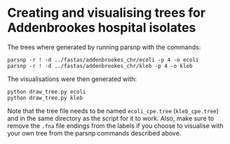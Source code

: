 # Creating and visualising trees for Addenbrookes hospital isolates

The trees where generated by running parsnp with the commands:

```
parsnp -r ! -d ../fastas/addenbrookes_chr/ecoli -p 4 -o ecoli
parsnp -r ! -d ../fastas/addenbrookes_chr/kleb -p 4 -o kleb
```

The visualisations were then generated with:

```
python draw_tree.py ecoli
python draw_tree.py kleb
```

Note that the tree file needs to be named `ecoli_cpe.tree` (`kleb_cpe.tree`) and in the same directory as the script for it to work. Also, make sure to remove the `.fna` file endings from the labels if you choose to visualise with your own tree from the parsnp commands described above.
